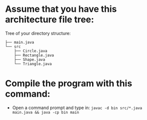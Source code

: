 # Assume that you have this architecture file tree:
Tree of your directory structure:
  ```├── README.md
  ├── main.java
  └── src
      ├── Circle.java
      ├── Rectangle.java
      ├── Shape.java
      └── Triangle.java
  ```


# Compile the program with this command:
  - Open a command prompt and type in:
  ```javac -d bin src/*.java main.java && java -cp bin main```
